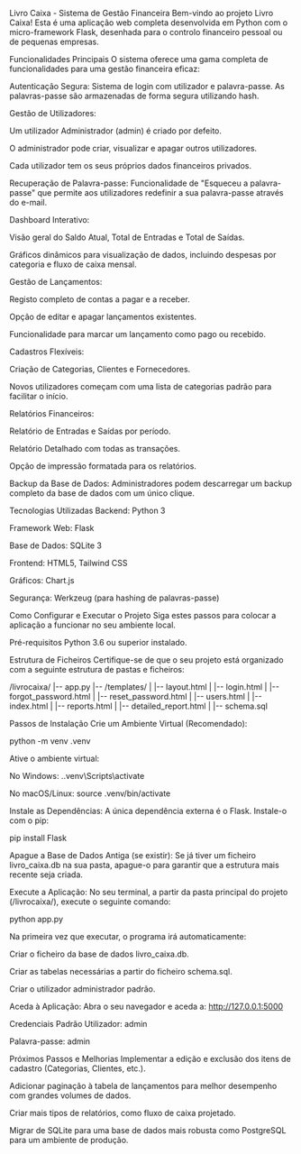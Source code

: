 Livro Caixa - Sistema de Gestão Financeira
Bem-vindo ao projeto Livro Caixa! Esta é uma aplicação web completa desenvolvida em Python com o micro-framework Flask, desenhada para o controlo financeiro pessoal ou de pequenas empresas.

Funcionalidades Principais
O sistema oferece uma gama completa de funcionalidades para uma gestão financeira eficaz:

Autenticação Segura: Sistema de login com utilizador e palavra-passe. As palavras-passe são armazenadas de forma segura utilizando hash.

Gestão de Utilizadores:

Um utilizador Administrador (admin) é criado por defeito.

O administrador pode criar, visualizar e apagar outros utilizadores.

Cada utilizador tem os seus próprios dados financeiros privados.

Recuperação de Palavra-passe: Funcionalidade de "Esqueceu a palavra-passe" que permite aos utilizadores redefinir a sua palavra-passe através do e-mail.

Dashboard Interativo:

Visão geral do Saldo Atual, Total de Entradas e Total de Saídas.

Gráficos dinâmicos para visualização de dados, incluindo despesas por categoria e fluxo de caixa mensal.

Gestão de Lançamentos:

Registo completo de contas a pagar e a receber.

Opção de editar e apagar lançamentos existentes.

Funcionalidade para marcar um lançamento como pago ou recebido.

Cadastros Flexíveis:

Criação de Categorias, Clientes e Fornecedores.

Novos utilizadores começam com uma lista de categorias padrão para facilitar o início.

Relatórios Financeiros:

Relatório de Entradas e Saídas por período.

Relatório Detalhado com todas as transações.

Opção de impressão formatada para os relatórios.

Backup da Base de Dados: Administradores podem descarregar um backup completo da base de dados com um único clique.

Tecnologias Utilizadas
Backend: Python 3

Framework Web: Flask

Base de Dados: SQLite 3

Frontend: HTML5, Tailwind CSS

Gráficos: Chart.js

Segurança: Werkzeug (para hashing de palavras-passe)

Como Configurar e Executar o Projeto
Siga estes passos para colocar a aplicação a funcionar no seu ambiente local.

Pré-requisitos
Python 3.6 ou superior instalado.

Estrutura de Ficheiros
Certifique-se de que o seu projeto está organizado com a seguinte estrutura de pastas e ficheiros:

/livrocaixa/
|-- app.py
|-- /templates/
|   |-- layout.html
|   |-- login.html
|   |-- forgot_password.html
|   |-- reset_password.html
|   |-- users.html
|   |-- index.html
|   |-- reports.html
|   |-- detailed_report.html
|   |-- schema.sql

Passos de Instalação
Crie um Ambiente Virtual (Recomendado):

python -m venv .venv

Ative o ambiente virtual:

No Windows: .\.venv\Scripts\activate

No macOS/Linux: source .venv/bin/activate

Instale as Dependências:
A única dependência externa é o Flask. Instale-o com o pip:

pip install Flask

Apague a Base de Dados Antiga (se existir):
Se já tiver um ficheiro livro_caixa.db na sua pasta, apague-o para garantir que a estrutura mais recente seja criada.

Execute a Aplicação:
No seu terminal, a partir da pasta principal do projeto (/livrocaixa/), execute o seguinte comando:

python app.py

Na primeira vez que executar, o programa irá automaticamente:

Criar o ficheiro da base de dados livro_caixa.db.

Criar as tabelas necessárias a partir do ficheiro schema.sql.

Criar o utilizador administrador padrão.

Aceda à Aplicação:
Abra o seu navegador e aceda a:
http://127.0.0.1:5000

Credenciais Padrão
Utilizador: admin

Palavra-passe: admin

Próximos Passos e Melhorias
Implementar a edição e exclusão dos itens de cadastro (Categorias, Clientes, etc.).

Adicionar paginação à tabela de lançamentos para melhor desempenho com grandes volumes de dados.

Criar mais tipos de relatórios, como fluxo de caixa projetado.

Migrar de SQLite para uma base de dados mais robusta como PostgreSQL para um ambiente de produção.
